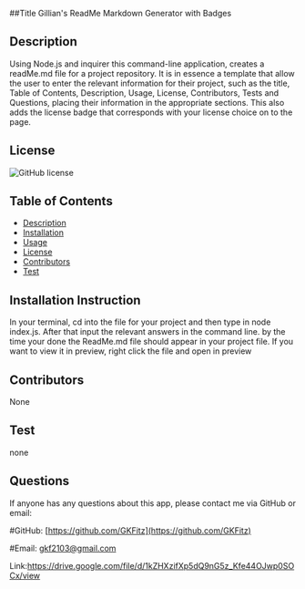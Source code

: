 ##Title 
Gillian's ReadMe Markdown Generator with Badges

## Description
Using Node.js and inquirer this command-line application, creates a readMe.md file for a project repository. It is in essence a template that allow the user to enter the relevant information for their project, such as the title, Table of Contents, Description, Usage, License, Contributors, Tests and Questions, placing their information in the appropriate sections. This also adds the license badge that corresponds with your license choice on to the page.

## License
![GitHub license](https://img.shields.io/badge/license-MIT-blue.svg)

## Table of Contents
* [Description](#Description)
* [Installation](#Installation)
* [Usage](#Usage)
* [License](#License)
* [Contributors](#Contributors)
* [Test](#Test)


## Installation Instruction
In your terminal, cd into the file for your project and then type in node index.js. After that input the relevant answers in the command line. by the time your done the ReadMe.md file should appear in your project file. If you want to view it in preview, right click the file and open in preview

## Contributors
None

## Test
none

## Questions
If anyone has any questions about this app, please contact me via GitHub or email:

#GitHub: [https://github.com/GKFitz](https://github.com/GKFitz)

#Email: [gkf2103@gmail.com](gkf2103@gmail.com)

Link:https://drive.google.com/file/d/1kZHXzifXp5dQ9nG5z_Kfe44OJwp0SOCx/view
